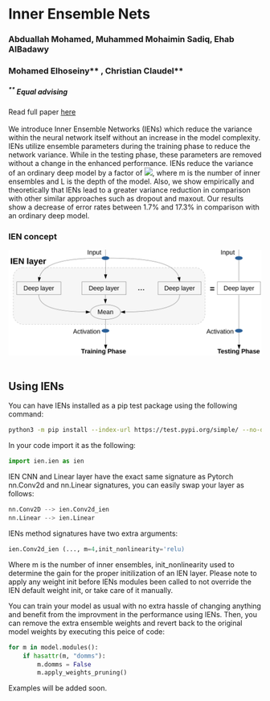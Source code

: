 # Inner Ensemble Nets
### Abduallah Mohamed, Muhammed Mohaimin Sadiq, Ehab AlBadawy <br />
### Mohamed Elhoseiny** , Christian Claudel**
##### <sup>**</sup> Equal advising
Read full paper <a href="#">here</a> </br> </br>
We introduce Inner Ensemble Networks (IENs) which reduce the variance within the neural network itself without an increase in the model complexity.
IENs utilize ensemble parameters during the training phase to reduce the network variance. While in the testing phase, these parameters are removed without a change in the enhanced performance.
IENs reduce the variance of an ordinary deep model by a factor of <img src="https://latex.codecogs.com/svg.latex?1/m^{L-1}" />, where m is the number of inner ensembles and L is the depth of the model.
Also, we show empirically and theoretically that IENs lead to a greater variance reduction in comparison with other similar approaches such as dropout and maxout.
Our results show a decrease of error rates between 1.7\% and 17.3\% in comparison with an ordinary deep model.
### IEN concept
<div align='center'>
<img src="images/ienteaser.png"></img>
</div>
<br />

## Using IENs 
You can have IENs installed as a pip test package using the following command: 
```bash
python3 -m pip install --index-url https://test.pypi.org/simple/ --no-deps inner-ensemble-nets=0.0.2
```

In your code import it as the following: 
```python
import ien.ien as ien
```
IEN CNN and Linear layer have the exact same signature as Pytorch nn.Conv2d and nn.Linear signatures, you can easily swap your layer as follows: 
```python 
nn.Conv2D --> ien.Conv2d_ien 
nn.Linear --> ien.Linear
```
IENs method signatures have two extra arguments: 
```python
ien.Conv2d_ien (..., m=4,init_nonlinearity='relu)
```
Where m is the number of inner ensembles, init_nonlinearity used to determine the gain for the proper initilization of an IEN layer.
Please note to apply any weight init before IENs modules been called to not override the IEN default weight init, or take care of it manually.

You can train your model as usual with no extra hassle of changing anything and benefit from the improvment in the performance using IENs.
Then, you can remove the extra ensemble weights and revert back to the original model weights by executing this peice of code: 
```python
for m in model.modules():
    if hasattr(m, "domms"):
        m.domms = False
        m.apply_weights_pruning()
```

Examples will be added soon.
